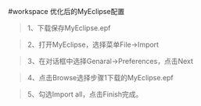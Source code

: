 #workspace
优化后的MyEclipse配置

>1、下载保存MyEclipse.epf

>2、打开MyEclipse，选择菜单File→Import

>3、在对话框中选择Genaral→Preferences，点击Next

>4、点击Browse选择步骤1下载的MyEclipse.epf

>5、勾选Import all，点击Finish完成。